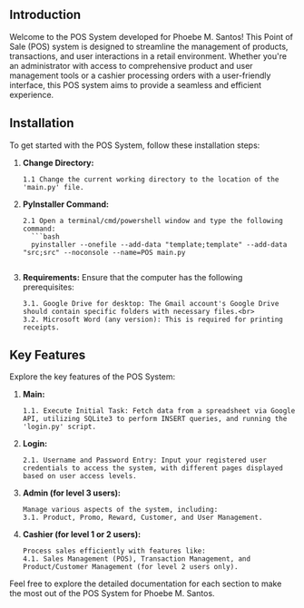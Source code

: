 ## Introduction

Welcome to the POS System developed for Phoebe M. Santos! This Point of Sale (POS) system is designed to streamline the management of products, transactions, and user interactions in a retail environment. Whether you're an administrator with access to comprehensive product and user management tools or a cashier processing orders with a user-friendly interface, this POS system aims to provide a seamless and efficient experience.

## Installation
To get started with the POS System, follow these installation steps:

1. **Change Directory:**<br>
   ```
   1.1 Change the current working directory to the location of the 'main.py' file.
   ```
2. **PyInstaller Command:**<br>
   ```
   2.1 Open a terminal/cmd/powershell window and type the following command:
     ```bash
     pyinstaller --onefile --add-data "template;template" --add-data "src;src" --noconsole --name=POS main.py
     ```
   ```

3. **Requirements:** Ensure that the computer has the following prerequisites:<br>
   ```
   3.1. Google Drive for desktop: The Gmail account's Google Drive should contain specific folders with necessary files.<br>
   3.2. Microsoft Word (any version): This is required for printing receipts.
   ```

## Key Features
Explore the key features of the POS System:

1. **Main:**<br>
   ```
   1.1. Execute Initial Task: Fetch data from a spreadsheet via Google API, utilizing SQLite3 to perform INSERT queries, and running the 'login.py' script.
   ```

2. **Login:**<br>
   ```
   2.1. Username and Password Entry: Input your registered user credentials to access the system, with different pages displayed based on user access levels.
   ```

3. **Admin (for level 3 users):**<br>
   ```
   Manage various aspects of the system, including:
   3.1. Product, Promo, Reward, Customer, and User Management.
   ```

4. **Cashier (for level 1 or 2 users):**<br>
   ```
   Process sales efficiently with features like:
   4.1. Sales Management (POS), Transaction Management, and Product/Customer Management (for level 2 users only).
   ```

Feel free to explore the detailed documentation for each section to make the most out of the POS System for Phoebe M. Santos.
